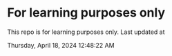 # For learning purposes only
This repo is for learning purposes only.
Last updated at

Thursday, April 18, 2024 12:48:22 AM

